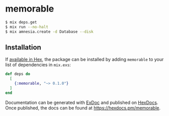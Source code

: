 # memorable

```sh
$ mix deps.get
$ mix run --no-halt
$ mix amnesia.create -d Database --disk
```

## Installation

If [available in Hex](https://hex.pm/docs/publish), the package can be installed
by adding `memorable` to your list of dependencies in `mix.exs`:

```elixir
def deps do
  [
    {:memorable, "~> 0.1.0"}
  ]
end
```

Documentation can be generated with [ExDoc](https://github.com/elixir-lang/ex_doc)
and published on [HexDocs](https://hexdocs.pm). Once published, the docs can
be found at <https://hexdocs.pm/memorable>.

